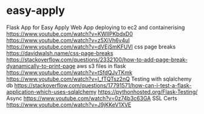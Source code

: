 # easy-apply
Flask App for Easy Apply Web App
deploying to ec2 and containerising
https://www.youtube.com/watch?v=KWIIPKbdxD0
https://www.youtube.com/watch?v=z5XiVh6v4uI
https://www.youtube.com/watch?v=dVEjSmKFUVI
css page breaks
https://davidwalsh.name/css-page-breaks
https://stackoverflow.com/questions/2332100/how-to-add-page-break-dyanamically-to-print-page
aws s3 files in flask
https://www.youtube.com/watch?v=tSfdQJvTKmk
https://www.youtube.com/watch?v=I_fTQTsz2nQ
Testing with sqlalchemy db
https://stackoverflow.com/questions/17791571/how-can-i-test-a-flask-application-which-uses-sqlalchemy 
https://pythonhosted.org/Flask-Testing/
Async
https://www.youtube.com/watch?v=0z74b3c63GA
SSL Certs
https://www.youtube.com/watch?v=J9jKKeV1XVE 